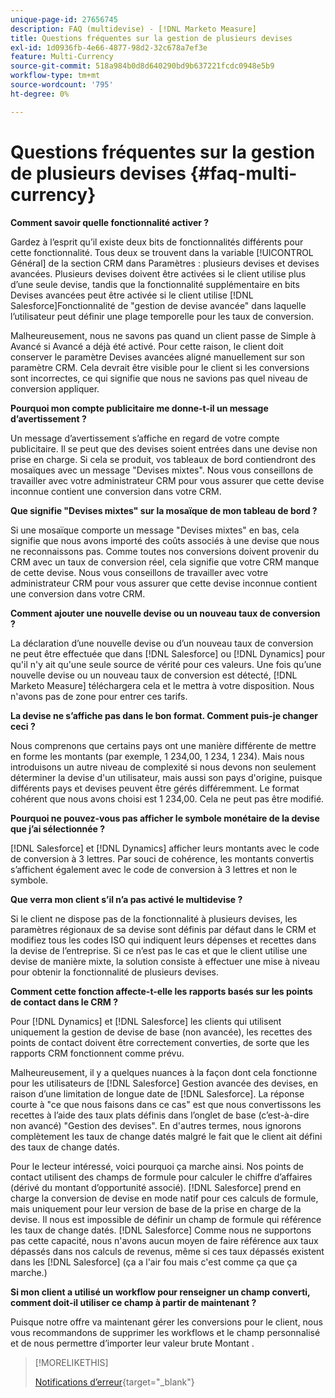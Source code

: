 ```yaml
---
unique-page-id: 27656745
description: FAQ (multidevise) - [!DNL Marketo Measure]
title: Questions fréquentes sur la gestion de plusieurs devises
exl-id: 1d0936fb-4e66-4877-98d2-32c678a7ef3e
feature: Multi-Currency
source-git-commit: 518a984b0d8d640290bd9b637221fcdc0948e5b9
workflow-type: tm+mt
source-wordcount: '795'
ht-degree: 0%

---
```


# Questions fréquentes sur la gestion de plusieurs devises {#faq-multi-currency}

**Comment savoir quelle fonctionnalité activer ?**

Gardez à l’esprit qu’il existe deux bits de fonctionnalités différents pour cette fonctionnalité. Tous deux se trouvent dans la variable [!UICONTROL Général] de la section CRM dans Paramètres : plusieurs devises et devises avancées. Plusieurs devises doivent être activées si le client utilise plus d’une seule devise, tandis que la fonctionnalité supplémentaire en bits Devises avancées peut être activée si le client utilise [!DNL Salesforce]Fonctionnalité de &quot;gestion de devise avancée&quot; dans laquelle l’utilisateur peut définir une plage temporelle pour les taux de conversion.

Malheureusement, nous ne savons pas quand un client passe de Simple à Avancé si Avancé a déjà été activé. Pour cette raison, le client doit conserver le paramètre Devises avancées aligné manuellement sur son paramètre CRM. Cela devrait être visible pour le client si les conversions sont incorrectes, ce qui signifie que nous ne savions pas quel niveau de conversion appliquer.

**Pourquoi mon compte publicitaire me donne-t-il un message d’avertissement ?**

Un message d’avertissement s’affiche en regard de votre compte publicitaire. Il se peut que des devises soient entrées dans une devise non prise en charge. Si cela se produit, vos tableaux de bord contiendront des mosaïques avec un message &quot;Devises mixtes&quot;. Nous vous conseillons de travailler avec votre administrateur CRM pour vous assurer que cette devise inconnue contient une conversion dans votre CRM.

**Que signifie &quot;Devises mixtes&quot; sur la mosaïque de mon tableau de bord ?**

Si une mosaïque comporte un message &quot;Devises mixtes&quot; en bas, cela signifie que nous avons importé des coûts associés à une devise que nous ne reconnaissons pas. Comme toutes nos conversions doivent provenir du CRM avec un taux de conversion réel, cela signifie que votre CRM manque de cette devise. Nous vous conseillons de travailler avec votre administrateur CRM pour vous assurer que cette devise inconnue contient une conversion dans votre CRM.

**Comment ajouter une nouvelle devise ou un nouveau taux de conversion ?**

La déclaration d’une nouvelle devise ou d’un nouveau taux de conversion ne peut être effectuée que dans [!DNL Salesforce] ou [!DNL Dynamics] pour qu&#39;il n&#39;y ait qu&#39;une seule source de vérité pour ces valeurs. Une fois qu’une nouvelle devise ou un nouveau taux de conversion est détecté, [!DNL Marketo Measure] téléchargera cela et le mettra à votre disposition. Nous n&#39;avons pas de zone pour entrer ces tarifs.

**La devise ne s’affiche pas dans le bon format. Comment puis-je changer ceci ?**

Nous comprenons que certains pays ont une manière différente de mettre en forme les montants (par exemple, 1 234,00, 1 234, 1 234). Mais nous introduisons un autre niveau de complexité si nous devons non seulement déterminer la devise d&#39;un utilisateur, mais aussi son pays d&#39;origine, puisque différents pays et devises peuvent être gérés différemment. Le format cohérent que nous avons choisi est 1 234,00. Cela ne peut pas être modifié.

**Pourquoi ne pouvez-vous pas afficher le symbole monétaire de la devise que j’ai sélectionnée ?**

[!DNL Salesforce] et [!DNL Dynamics] afficher leurs montants avec le code de conversion à 3 lettres. Par souci de cohérence, les montants convertis s’affichent également avec le code de conversion à 3 lettres et non le symbole.

**Que verra mon client s’il n’a pas activé le multidevise ?**

Si le client ne dispose pas de la fonctionnalité à plusieurs devises, les paramètres régionaux de sa devise sont définis par défaut dans le CRM et modifiez tous les codes ISO qui indiquent leurs dépenses et recettes dans la devise de l’entreprise. Si ce n’est pas le cas et que le client utilise une devise de manière mixte, la solution consiste à effectuer une mise à niveau pour obtenir la fonctionnalité de plusieurs devises.

**Comment cette fonction affecte-t-elle les rapports basés sur les points de contact dans le CRM ?**

Pour [!DNL Dynamics] et [!DNL Salesforce] les clients qui utilisent uniquement la gestion de devise de base (non avancée), les recettes des points de contact doivent être correctement converties, de sorte que les rapports CRM fonctionnent comme prévu.

Malheureusement, il y a quelques nuances à la façon dont cela fonctionne pour les utilisateurs de [!DNL Salesforce] Gestion avancée des devises, en raison d’une limitation de longue date de [!DNL Salesforce]. La réponse courte à &quot;ce que nous faisons dans ce cas&quot; est que nous convertissons les recettes à l’aide des taux plats définis dans l’onglet de base (c’est-à-dire non avancé) &quot;Gestion des devises&quot;. En d&#39;autres termes, nous ignorons complètement les taux de change datés malgré le fait que le client ait défini des taux de change datés.

Pour le lecteur intéressé, voici pourquoi ça marche ainsi. Nos points de contact utilisent des champs de formule pour calculer le chiffre d’affaires (dérivé du montant d’opportunité associé). [!DNL Salesforce] prend en charge la conversion de devise en mode natif pour ces calculs de formule, mais uniquement pour leur version de base de la prise en charge de la devise. Il nous est impossible de définir un champ de formule qui référence les taux de change datés. [!DNL Salesforce] Comme nous ne supportons pas cette capacité, nous n&#39;avons aucun moyen de faire référence aux taux dépassés dans nos calculs de revenus, même si ces taux dépassés existent dans les [!DNL Salesforce] (ça a l&#39;air fou mais c&#39;est comme ça que ça marche.)

**Si mon client a utilisé un workflow pour renseigner un champ converti, comment doit-il utiliser ce champ à partir de maintenant ?**

Puisque notre offre va maintenant gérer les conversions pour le client, nous vous recommandons de supprimer les workflows et le champ personnalisé et de nous permettre d’importer leur valeur brute Montant .

>[!MORELIKETHIS]
>
>[Notifications d’erreur](/help/configuration-and-setup/getting-started-with-marketo-measure/error-notifications.md){target="_blank"}

